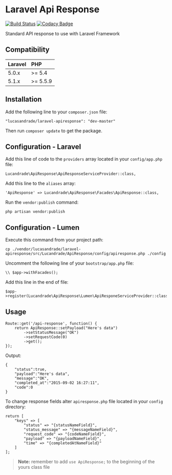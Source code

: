 # Laravel Api Response

[![Build Status](https://travis-ci.org/lucandrade/laravel-apiresponse.svg?branch=master)](https://travis-ci.org/lucandrade/laravel-apiresponse)
[![Codacy Badge](https://api.codacy.com/project/badge/e2b621c953524831a4da8ab1bc847e75)](https://www.codacy.com/app/lucas-andrade-oliveira/laravel-apiresponse)

Standard API response to use with Laravel Framework

## Compatibility

 Laravel  | PHP
:---------|:----------
 5.0.x    | >= 5.4
 5.1.x    | >= 5.5.9

## Installation

Add the following line to your `composer.json` file:

```
"lucasandrade/laravel-apiresponse": "dev-master"
```

Then run `composer update` to get the package.

## Configuration - Laravel

Add this line of code to the `providers` array located in your `config/app.php` file:

```
Lucandrade\ApiResponse\ApiResponseServiceProvider::class,
```

Add this line to the `aliases` array:

```
'ApiResponse' => Lucandrade\ApiResponse\Facades\ApiResponse::class,
```

Run the `vendor:publish` command:

```
php artisan vendor:publish
```

## Configuration - Lumen

Execute this command from your project path:

```
cp ./vendor/lucasandrade/laravel-apiresponse/src/Lucandrade/ApiResponse/config/apiresponse.php ./config
```

Uncomment the following line of your `bootstrap/app.php` file:

```
\\ $app->withFacades();
```

Add this line in the end of file:

```
$app->register(Lucandrade\ApiResponse\Lumen\ApiResponeServiceProvider::class);
```

## Usage

```
Route::get('/api-response', function() {
	return ApiResponse::setPayload("Here's data")
		->setStatusMessage("OK")
		->setRequestCode(0)
		->get();
});
```

Output:

```
{
	"status":true,
	"payload":"Here's data",
	"message":"OK",
	"completed_at":"2015-09-02 16:27:11",
	"code":0
}
```

To change response fields alter `apiresponse.php` file located in your `config` directory:

```
return [
	"keys" => [
		"status" => "{statusNameField}",
		"status_message" => "{messageNameField}",
		"request_code" => "{codeNameField}",
		"payload" => "{payloadNameField}",
		"time" => "{completedAtNameField}"
	]
];
```

> **Note:** remember to add `use ApiResponse;` to the beginning of the yours class file